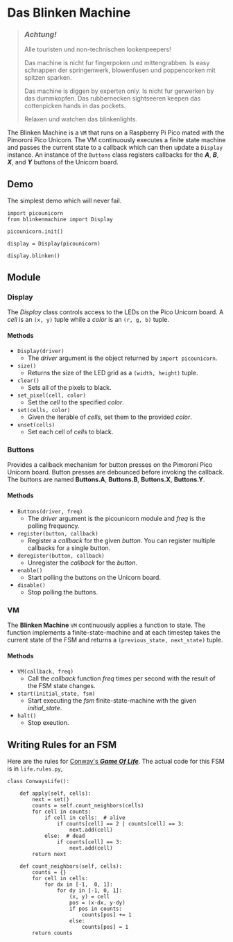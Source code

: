 Das Blinken Machine
===

> ### ***Achtung!***
> Alle touristen und non-technischen lookenpeepers! 
>
> Das machine is nicht fur fingerpoken und mittengrabben. Is easy schnappen der springenwerk, blowenfusen und poppencorken mit spitzen sparken. 
>
> Das machine is diggen by experten only. Is nicht fur gerwerken by das dummkopfen. Das rubbernecken sightseeren keepen das cottenpicken hands in das pockets. 
>
> Relaxen und watchen das blinkenlights.

The Blinken Machine is a ```VM``` that runs on a Raspberry Pi Pico mated with the Pimoroni Pico Unicorn. The VM continuously executes a finite state machine and passes the current state to a callback which can then update a ```Display``` instance. An instance of the ```Buttons``` class registers callbacks for the ***A***, ***B***, ***X***, and ***Y*** buttons of the Unicorn board. 

Demo
---

The simplest demo which will never fail.

```
import picounicorn
from blinkenmachine import Display

picounicorn.init()

display = Display(picounicorn)

display.blinken()
```

Module
---

### Display

The *Display* class controls access to the LEDs on the Pico Unicorn board. A *cell* is
an ```(x, y)``` tuple while a *color* is an ```(r, g, b)``` tuple.

#### Methods

* ```Display(driver)```
    * The *driver*  argument is the object returned by ```import picounicorn```.
* ```size()```
    * Returns the size of the LED grid as a ```(width, height)``` tuple.
* ```clear()```
    * Sets all of the pixels to black.
* ```set_pixel(cell, color)```
    * Set the *cell* to the specified *color*.
* ```set(cells, color)```
    * Given the iterable of *cells*, set them to the provided *color*.
* ```unset(cells)```
    * Set each cell of *cells* to black.

### Buttons

Provides a callback mechanism for button presses on the Pimoroni Pico Unicorn board. Button presses are debounced before invoking the callback. The buttons are named **Buttons.A**, **Buttons.B**, **Buttons.X**, **Buttons.Y**.

#### Methods

* ```Buttons(driver, freq)```
    * The *driver* argument is the picounicorn module and *freq* is the polling frequency.
* ```register(button, callback)```
    * Register a *callback* for the given *button*.  You can register multiple callbacks for a single button.
* ```deregister(button, callback)```
    * Unregister the *callback* for the *button*. 
* ```enable()```
    * Start polling the buttons on the Unicorn board.
* ```disable()```
    * Stop polling the buttons.

### VM

The **Blinken Machine** ```VM``` continuously applies a function to state. The function implements a finite-state-machine and at each timestep takes the current state of the FSM and returns a 
```(previous_state, next_state)``` tuple.

#### Methods

* ```VM(callback, freq)```
    * Call the *callback* function *freq* times per second with the result of the FSM state changes.
* ```start(initial_state, fsm)```
    * Start executing the *fsm* finite-state-machine with the given *initial_state*.
* ```halt()```
    * Stop exeution.

Writing Rules for an FSM
---

Here are the rules for [Conway's ___Game Of Life___](https://en.wikipedia.org/wiki/Conway%27s_Game_of_Life). The actual code for this FSM is in ```life.rules.py```,
```
class ConwaysLife():

    def apply(self, cells):
        next = set()
        counts = self.count_neighbors(cells)
        for cell in counts:
            if cell in cells:  # alive
                if counts[cell] == 2 | counts[cell] == 3:
                    next.add(cell)
            else:  # dead
                if counts[cell] == 3:
                    next.add(cell)
        return next

    def count_neighbors(self, cells):
        counts = {}
        for cell in cells:
            for dx in [-1,  0, 1]:
                for dy in [-1, 0, 1]:
                    (x, y) = cell
                    pos = (x-dx, y-dy)
                    if pos in counts:
                        counts[pos] += 1
                    else:
                        counts[pos] = 1
        return counts
```
